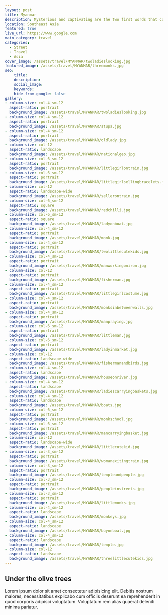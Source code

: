 ```yaml
---
layout: post
title: Myanmar
description: Mysterious and captivating are the two first words that come to my mind when thinking of you...
location: Southeast Asia
featured: true
live_url: https://www.google.com
main_category: travel
categories:
  - Street
  - Travel
  - Asia
cover_image: /assets/travel/MYANMAR/twoladieslooking.jpg
featured_image: /assets/travel/MYANMAR/threemonks.jpg
seo:
    title:
    description:
    social_image:
    keywords:
    hide-from-google: false 
gallery:
- column-size: col-4_sm-12
  aspect-ratio: portrait
  background_image: /assets/travel/MYANMAR/twoladieslooking.jpg
- column-size: col-4_sm-12
  aspect-ratio: portrait
  background_image: /assets/travel/MYANMAR/stupa.jpg
- column-size: col-4_sm-12
  aspect-ratio: portrait
  background_image: /assets/travel/MYANMAR/oldlady.jpg
- column-size: col-12
  aspect-ratio: landscape
  background_image: /assets/travel/MYANMAR/nationalgeo.jpg
- column-size: col-6_sm-12
  aspect-ratio: portrait
  background_image: /assets/travel/MYANMAR/littlegirlontrain.jpg
- column-size: col-6_sm-12
  aspect-ratio: portrait
  background_image: /assets/travel/MYANMAR/littlegirlsellingbracelets.jpg
- column-size: col-12
  aspect-ratio: landscape-wide
  background_image: /assets/travel/MYANMAR/sellerontrain.jpg
- column-size: col-6_sm-12
  aspect-ratio: square
  background_image: /assets/travel/MYANMAR/redchilli.jpg
- column-size: col-6_sm-12
  aspect-ratio: square
  background_image: /assets/travel/MYANMAR/ladyonboat.jpg
- column-size: col-4_sm-12
  aspect-ratio: portrait
  background_image: /assets/travel/MYANMAR/monk.jpg
- column-size: col-4_sm-12
  aspect-ratio: portrait
  background_image: /assets/travel/MYANMAR/twolittlecutekids.jpg
- column-size: col-4_sm-12
  aspect-ratio: portrait
  background_image: /assets/travel/MYANMAR/manworkingoniron.jpg
- column-size: col-12
  aspect-ratio: portrait
  background_image: /assets/travel/MYANMAR/fisherman.jpg
- column-size: col-4_sm-12
  aspect-ratio: portrait
  background_image: /assets/travel/MYANMAR/littlegirlcostume.jpg
- column-size: col-4_sm-12
  aspect-ratio: portrait
  background_image: /assets/travel/MYANMAR/monksinbetweenwalls.jpg
- column-size: col-4_sm-12
  aspect-ratio: portrait
  background_image: /assets/travel/MYANMAR/manpraying.jpg
- column-size: col-6_sm-12
  aspect-ratio: portrait
  background_image: /assets/travel/MYANMAR/littleman.jpg
- column-size: col-6_sm-12
  aspect-ratio: portrait
  background_image: /assets/travel/MYANMAR/ladyinmarket.jpg
- column-size: col-12
  aspect-ratio: landscape-wide
  background_image: /assets/travel/MYANMAR/fishermanandbirds.jpg
- column-size: col-4_sm-12
  aspect-ratio: landscape
  background_image: /assets/travel/MYANMAR/houseonriver.jpg
- column-size: col-4_sm-12
  aspect-ratio: landscape
  background_image: /assets/travel/MYANMAR/ladiescarryingbaskets.jpg
- column-size: col-4_sm-12
  aspect-ratio: landscape
  background_image: /assets/travel/MYANMAR/boats.jpg
- column-size: col-6_sm-12
  aspect-ratio: portrait
  background_image: /assets/travel/MYANMAR/monkschool.jpg
- column-size: col-6_sm-12
  aspect-ratio: portrait
  background_image: /assets/travel/MYANMAR/mancarryingbasket.jpg
- column-size: col-12
  aspect-ratio: landscape-wide
  background_image: /assets/travel/MYANMAR/littlecutekid.jpg
- column-size: col-3_sm-12
  aspect-ratio: portrait
  background_image: /assets/travel/MYANMAR/womanexitingtrain.jpg
- column-size: col-3_sm-12
  aspect-ratio: portrait
  background_image: /assets/travel/MYANMAR/templeandpeople.jpg
- column-size: col-3_sm-12
  aspect-ratio: portrait
  background_image: /assets/travel/MYANMAR/peopleinstreets.jpg
- column-size: col-3_sm-12
  aspect-ratio: portrait
  background_image: /assets/travel/MYANMAR/littlemonks.jpg
- column-size: col-4_sm-12
  aspect-ratio: landscape
  background_image: /assets/travel/MYANMAR/monkeys.jpg
- column-size: col-4_sm-12
  aspect-ratio: landscape
  background_image: /assets/travel/MYANMAR/boyonboat.jpg
- column-size: col-4_sm-12
  aspect-ratio: landscape
  background_image: /assets/travel/MYANMAR/temple.jpg
- column-size: col-12
  aspect-ratio: landscape
  background_image: /assets/travel/MYANMAR/threelittlecutekids.jpg
---
```


## Under the olive trees

Lorem ipsum dolor sit amet consectetur adipisicing elit. Debitis nostrum maiores, necessitatibus explicabo cum officiis deserunt ea reprehenderit in quod corporis adipisci voluptatum. Voluptatum rem alias quaerat deleniti minima pariatur.